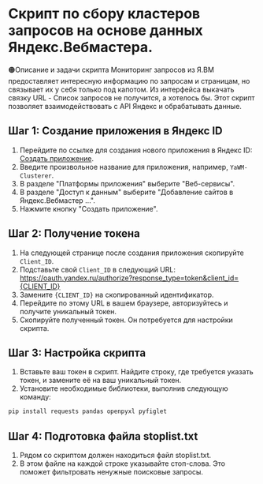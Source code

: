 # Скрипт по сбору кластеров запросов на основе данных Яндекс.Вебмастера.

🟠Описание и задачи скрипта
Мониторинг запросов из Я.ВМ предоставляет интересную информацию по запросам и страницам, но связывает их у себя только под капотом. Из интерфейса выкачать связку URL - Список запросов не получится, а хотелось бы. 
Этот скрипт позволяет взаимодействовать с API Яндекс и обрабатывать данные.

## Шаг 1: Создание приложения в Яндекс ID

1. Перейдите по ссылке для создания нового приложения в Яндекс ID: [Создать приложение](https://oauth.yandex.ru/client/new).
2. Введите произвольное название для приложения, например, `YaWM-Clusterer`.
3. В разделе "Платформы приложения" выберите "Веб-сервисы".
4. В разделе "Доступ к данным" выберите "Добавление сайтов в Яндекс.Вебмастер ...".
5. Нажмите кнопку "Создать приложение".

## Шаг 2: Получение токена

1. На следующей странице после создания приложения скопируйте `Client_ID`.
2. Подставьте свой `Client_ID` в следующий URL: https://oauth.yandex.ru/authorize?response_type=token&client_id={CLIENT_ID}
3. Замените `{CLIENT_ID}` на скопированный идентификатор.
3. Перейдите по этому URL в вашем браузере, авторизуйтесь и получите уникальный токен.
4. Скопируйте полученный токен. Он потребуется для настройки скрипта.

## Шаг 3: Настройка скрипта

1. Вставьте ваш токен в скрипт. Найдите строку, где требуется указать токен, и замените её на ваш уникальный токен.
2. Установите необходимые библиотеки, выполнив следующую команду:
```bash
pip install requests pandas openpyxl pyfiglet
```

## Шаг 4: Подготовка файла stoplist.txt
1. Рядом со скриптом должен находиться файл stoplist.txt.
2. В этом файле на каждой строке указывайте стоп-слова. Это поможет фильтровать ненужные поисковые запросы.
